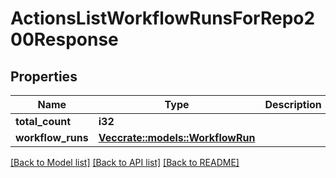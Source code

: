# ActionsListWorkflowRunsForRepo200Response

## Properties

Name | Type | Description | Notes
------------ | ------------- | ------------- | -------------
**total_count** | **i32** |  | 
**workflow_runs** | [**Vec<crate::models::WorkflowRun>**](workflow-run.md) |  | 

[[Back to Model list]](../README.md#documentation-for-models) [[Back to API list]](../README.md#documentation-for-api-endpoints) [[Back to README]](../README.md)


